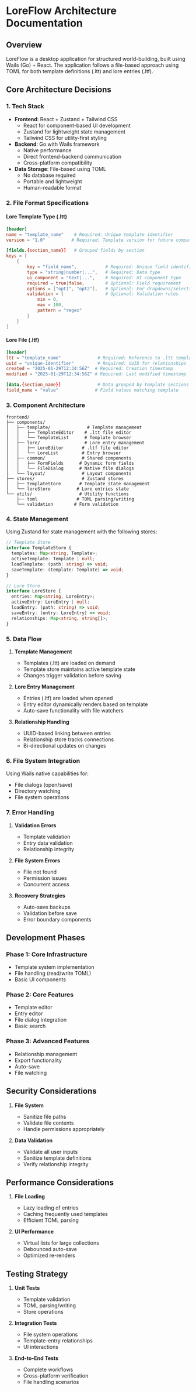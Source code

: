 # LoreFlow Architecture Documentation

## Overview

LoreFlow is a desktop application for structured world-building, built using Wails (Go) + React. The application follows a file-based approach using TOML for both template definitions (.ltt) and lore entries (.ltf).

## Core Architecture Decisions

### 1. Tech Stack

- **Frontend**: React + Zustand + Tailwind CSS
  - React for component-based UI development
  - Zustand for lightweight state management
  - Tailwind CSS for utility-first styling
- **Backend**: Go with Wails framework
  - Native performance
  - Direct frontend-backend communication
  - Cross-platform compatibility
- **Data Storage**: File-based using TOML
  - No database required
  - Portable and lightweight
  - Human-readable format

### 2. File Format Specifications

#### Lore Template Type (.ltt)
```toml
[header]
name = "template_name"    # Required: Unique template identifier
version = "1.0"          # Required: Template version for future compatibility

[fields.{section_name}]   # Grouped fields by section
keys = [
    {
        key = "field_name",           # Required: Unique field identifier
        type = "string|number|...",   # Required: Data type
        ui_component = "text|...",    # Required: UI component type
        required = true|false,        # Optional: Field requirement
        options = ["opt1", "opt2"],   # Optional: For dropdowns/selects
        validation = {                # Optional: Validation rules
            min = 0,
            max = 100,
            pattern = "regex"
        }
    }
]
```

#### Lore File (.ltf)
```toml
[header]
ltt = "template_name"              # Required: Reference to .ltt template
uuid = "unique-identifier"         # Required: UUID for relationships
created = "2025-01-29T12:34:56Z"  # Required: Creation timestamp
modified = "2025-01-29T12:34:56Z" # Required: Last modified timestamp

[data.{section_name}]              # Data grouped by template sections
field_name = "value"              # Field values matching template
```

### 3. Component Architecture

```
frontend/
├── components/
│   ├── template/              # Template management
│   │   ├── TemplateEditor    # .ltt file editor
│   │   └── TemplateList      # Template browser
│   ├── lore/                 # Lore entry management
│   │   ├── LoreEditor       # .ltf file editor
│   │   └── LoreList         # Entry browser
│   ├── common/              # Shared components
│   │   ├── FormFields      # Dynamic form fields
│   │   └── FileDialog      # Native file dialogs
│   └── layout/              # Layout components
├── stores/                  # Zustand stores
│   ├── templateStore       # Template state management
│   └── loreStore          # Lore entries state
└── utils/                  # Utility functions
    ├── toml               # TOML parsing/writing
    └── validation        # Form validation
```

### 4. State Management

Using Zustand for state management with the following stores:

```typescript
// Template Store
interface TemplateStore {
  templates: Map<string, Template>;
  activeTemplate: Template | null;
  loadTemplate: (path: string) => void;
  saveTemplate: (template: Template) => void;
}

// Lore Store
interface LoreStore {
  entries: Map<string, LoreEntry>;
  activeEntry: LoreEntry | null;
  loadEntry: (path: string) => void;
  saveEntry: (entry: LoreEntry) => void;
  relationships: Map<string, string[]>;
}
```

### 5. Data Flow

1. **Template Management**
   - Templates (.ltt) are loaded on demand
   - Template store maintains active template state
   - Changes trigger validation before saving

2. **Lore Entry Management**
   - Entries (.ltf) are loaded when opened
   - Entry editor dynamically renders based on template
   - Auto-save functionality with file watchers

3. **Relationship Handling**
   - UUID-based linking between entries
   - Relationship store tracks connections
   - Bi-directional updates on changes

### 6. File System Integration

Using Wails native capabilities for:
- File dialogs (open/save)
- Directory watching
- File system operations

### 7. Error Handling

1. **Validation Errors**
   - Template validation
   - Entry data validation
   - Relationship integrity

2. **File System Errors**
   - File not found
   - Permission issues
   - Concurrent access

3. **Recovery Strategies**
   - Auto-save backups
   - Validation before save
   - Error boundary components

## Development Phases

### Phase 1: Core Infrastructure
- Template system implementation
- File handling (read/write TOML)
- Basic UI components

### Phase 2: Core Features
- Template editor
- Entry editor
- File dialog integration
- Basic search

### Phase 3: Advanced Features
- Relationship management
- Export functionality
- Auto-save
- File watching

## Security Considerations

1. **File System**
   - Sanitize file paths
   - Validate file contents
   - Handle permissions appropriately

2. **Data Validation**
   - Validate all user inputs
   - Sanitize template definitions
   - Verify relationship integrity

## Performance Considerations

1. **File Loading**
   - Lazy loading of entries
   - Caching frequently used templates
   - Efficient TOML parsing

2. **UI Performance**
   - Virtual lists for large collections
   - Debounced auto-save
   - Optimized re-renders

## Testing Strategy

1. **Unit Tests**
   - Template validation
   - TOML parsing/writing
   - Store operations

2. **Integration Tests**
   - File system operations
   - Template-entry relationships
   - UI interactions

3. **End-to-End Tests**
   - Complete workflows
   - Cross-platform verification
   - File handling scenarios